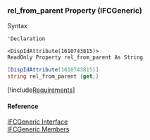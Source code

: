 ﻿### rel_from_parent Property (IFCGeneric)

Syntax

```vbnet
'Declaration

<DispIdAttribute(1610743815)>
ReadOnly Property rel_from_parent As String
```

```csharp
[DispIdAttribute(1610743815)]
string rel_from_parent {get;}
```

[!include[Requirements](../partials/requirements.md)]

#### Reference

[IFCGeneric Interface](FChoice.Foundation.Clarify.Compatibility~FChoice.Foundation.Clarify.Compatibility.IFCGeneric.md)  
[IFCGeneric Members](FChoice.Foundation.Clarify.Compatibility~FChoice.Foundation.Clarify.Compatibility.IFCGeneric_members.md)